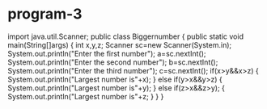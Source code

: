 # program-3
import java.util.Scanner;
public class Biggernumber
{
  public static void main(String[]args)
  {
    int x,y,z;
    Scanner sc=new Scanner(System.in);
    System.out.println("Enter the first number");
    a=sc.nextInt();
    System.out.println("Enter the second number");
    b=sc.nextInt();
    System.out.println("Enter the third number");
    c=sc.nextInt();
    if(x>y&&x>z)
    {
      System.out.println("Largest number is"+x);
    }
    else if(y>x&&y>z)
    {
      System.out.println("Largest number is"+y);
    }
    else if(z>x&&z>y);
    {
    System.out.println("Largest number is"+z;
    }
  }
}
